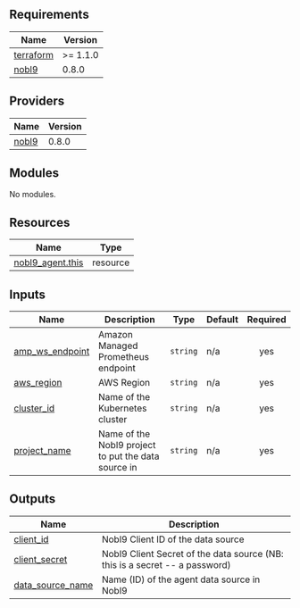 <!-- BEGIN_TF_DOCS -->
## Requirements

| Name | Version |
|------|---------|
| <a name="requirement_terraform"></a> [terraform](#requirement\_terraform) | >= 1.1.0 |
| <a name="requirement_nobl9"></a> [nobl9](#requirement\_nobl9) | 0.8.0 |

## Providers

| Name | Version |
|------|---------|
| <a name="provider_nobl9"></a> [nobl9](#provider\_nobl9) | 0.8.0 |

## Modules

No modules.

## Resources

| Name | Type |
|------|------|
| [nobl9_agent.this](https://registry.terraform.io/providers/nobl9/nobl9/0.8.0/docs/resources/agent) | resource |

## Inputs

| Name | Description | Type | Default | Required |
|------|-------------|------|---------|:--------:|
| <a name="input_amp_ws_endpoint"></a> [amp\_ws\_endpoint](#input\_amp\_ws\_endpoint) | Amazon Managed Prometheus endpoint | `string` | n/a | yes |
| <a name="input_aws_region"></a> [aws\_region](#input\_aws\_region) | AWS Region | `string` | n/a | yes |
| <a name="input_cluster_id"></a> [cluster\_id](#input\_cluster\_id) | Name of the Kubernetes cluster | `string` | n/a | yes |
| <a name="input_project_name"></a> [project\_name](#input\_project\_name) | Name of the Nobl9 project to put the data source in | `string` | n/a | yes |

## Outputs

| Name | Description |
|------|-------------|
| <a name="output_client_id"></a> [client\_id](#output\_client\_id) | Nobl9 Client ID of the data source |
| <a name="output_client_secret"></a> [client\_secret](#output\_client\_secret) | Nobl9 Client Secret of the data source (NB: this is a secret -- a password) |
| <a name="output_data_source_name"></a> [data\_source\_name](#output\_data\_source\_name) | Name (ID) of the agent data source in Nobl9 |
<!-- END_TF_DOCS -->